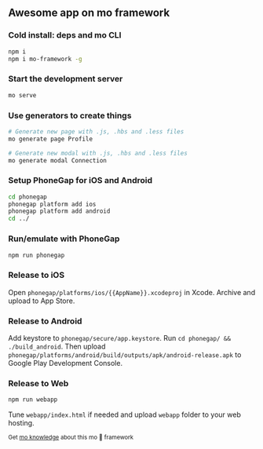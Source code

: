 ## Awesome app on mo framework

### Cold install: deps and mo CLI
```bash
npm i
npm i mo-framework -g
```

### Start the development server
```bash
mo serve
```

### Use generators to create things
```bash
# Generate new page with .js, .hbs and .less files
mo generate page Profile

# Generate new modal with .js, .hbs and .less files
mo generate modal Connection
```

### Setup PhoneGap for iOS and Android
```bash
cd phonegap
phonegap platform add ios
phonegap platform add android
cd ../
```

### Run/emulate with PhoneGap
```bash
npm run phonegap
```

### Release to iOS
Open `phonegap/platforms/ios/{{AppName}}.xcodeproj` in Xcode. Archive and upload to App Store.

### Release to Android
Add keystore to `phonegap/secure/app.keystore`. Run `cd phonegap/ && ./build_android`. Then upload `phonegap/platforms/android/build/outputs/apk/android-release.apk` to Google Play Development Console.

### Release to Web
```bash
npm run webapp
```
Tune `webapp/index.html` if needed and upload `webapp` folder to your web hosting.

<sub>Get [mo knowledge](https://github.com/anywaylabs/mo) about this mo 🐍 framework</sub>

